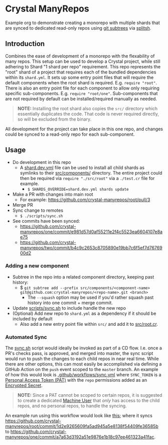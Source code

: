 # Crystal ManyRepos

Example org to demonstrate creating a monorepo with multiple shards that are synced to dedicated read-only repos using [git subtrees](https://www.atlassian.com/git/tutorials/git-subtree) via [splitsh](https://github.com/splitsh/lite).

## Introduction

Combines the ease of development of a monorepo with the flexability of many repos. This setup can be used to develop a Crystal project, while still adhering to Shard "1 shard per repo" requirement.
This repo represents the "root" shard of a project that requires each of the bundled dependencies within its `shard.yml`.
It sets up some entry point files that will require the default components when the root shard is required. E.g. `require "root"`.
There is also an entry point file for each component to allow only requiring specific sub-components. E.g. `require "root/one"`.
Sub-components that are not required by default can be installed/required manually as needed.

> **NOTE:** Installing the root shard also copies the `src/` directory which essentially duplicates the code. That code is never required directly, so will be excluded from the binary.

All development for the project can take place in this one repo, and changes could be synced to a read-only repo for each sub-component.

## Usage

* Do development in this repo
  * A [shard.dev.yml](shard.dev.yml) file can be used to install all child shards as symlinks to their [src/components/](src/components/) directory. The entire project could then be required via `require "./src/root"` via a `./test.cr` file for example.
    * `$ SHARDS_OVERRIDE=shard.dev.yml shards update`
* Make a PR with changes into main root
  * For example: https://github.com/crystal-manyrepos/root/pull/3
* Merge PR
* Sync change to remotes
  * `$ ./scripts/sync.sh`
* See commits have been synced:
  * https://github.com/crystal-manyrepos/one/commit/e981d57d0af55211e2f4c5523ea6604107e8ae75
  * https://github.com/crystal-manyrepos/two/commit/b4c9c2653c8705890e19bb7c6f5ef7d7676900d2

### Adding a new component

* Subtree in the repo into a related component directory, keeping past history:
  * $ `git subtree add --prefix src/components/<component-name> git@github.com:crystal-manyrepos/<repo-name>.git <branch>`
    * The `--squash` option may be used if you'd rather squash past history into one commit + merge commit.
* Update [scripts/sync.sh](scripts/sync.sh) to include handle the new repo
* (Optional) Add new repo to `shard.yml` as a dependency if it should be included by default
  * Also add a new entry point file within `src/` and add it to [src/root.cr](src/root.cr).

### Automated Sync

The [sync.sh](scripts/sync.sh) script would ideally be invoked as part of a CD flow. I.e. once a PR's checks pass, is approved, and merged into master, the sync script would run to push the changes to each child repos in near real time. While there are other options, this can most easily be accomplished via defining a GitHub Action on the `push` event scoped to the `master` branch. An example of how this would look is [.github/workflows/sync.yml](.github/workflows/sync.yml) where `SYNC_TOKEN` is a [Personal Access Token (PAT)](https://docs.github.com/en/authentication/keeping-your-account-and-data-secure/creating-a-personal-access-token) with the `repo` permissions added as an [Encrypted Secret](https://docs.github.com/en/actions/security-guides/encrypted-secrets).

> **NOTE:** Since a PAT cannot be scoped to certain repos, it is suggested to create a dedicated [Machine User](https://docs.github.com/en/developers/overview/managing-deploy-keys#machine-users) that _only_ has access to the child repos, and no personal repos, to handle the syncing.

An example run using this workflow would look like [this](https://github.com/crystal-manyrepos/root/runs/4479189998?check_suite_focus=true); where it syncs https://github.com/crystal-manyrepos/root/commit/1d2e9265609fa5ad945a5e8138f54409fe36585b to https://github.com/crystal-manyrepos/one/commit/a7a63d3192a51e9876e1b18c97ee461323a41fac.
